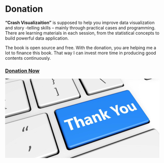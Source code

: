 # Donation

**“Crash Visualizaition”** is supposed to help you improve data visualization and story -telling skills – mainly through practical cases and programming. There are learning materials in each session, from the statistical concepts to build powerful data application.

The book is open source and free. With the donation, you are helping me a lot to finance this book. That way I can invest more time in producing good contents continuously.  


### [Donation Now](https://www.veccoinsight.com/book-donation/#.Xw6H8pP7Rsa)

![](../.gitbook/assets/1_xdkacageljv79lpspz42pa.jpg)



